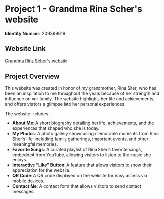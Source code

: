 # Project 1 - Grandma Rina Scher's website


**Identity Number:** 209398619

## Website Link  
[Grandma Rina Scher's website](https://wed-2023.github.io/209398619/)

## Project Overview
This website was created in honor of my grandmother, Rina Sher, who has been an inspiration to me throughout the years because of her strength and influence on our family. The website highlights her life and achievements, and offers visitors a glimpse into her personal experiences.

The website includes:
- **About Me**: A short biography detailing her life, achievements, and the experiences that shaped who she is today.
- **My Photos**: A photo gallery showcasing memorable moments from Rina Sher’s life, including family gatherings, important events, and other meaningful memories.
- **Favorite Songs**: A curated playlist of Rina Sher’s favorite songs, embedded from YouTube, allowing visitors to listen to the music she enjoys.
- **Interactive “Like” Button**: A feature that allows visitors to show their appreciation for the website.
- **QR Code**: A QR code displayed on the website for easy access via mobile devices.
- **Contact Me**: A contact form that allows visitors to send contact messages.

